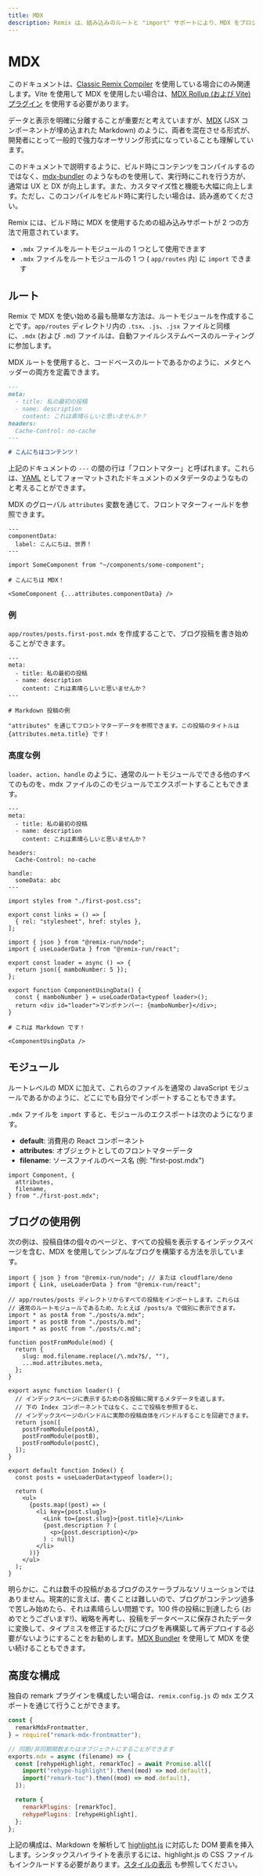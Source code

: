 ```yaml
---
title: MDX
description: Remix は、組み込みのルートと "import" サポートにより、MDX をプロジェクトに簡単に統合できます。
---
```


# MDX

<docs-warning>このドキュメントは、[Classic Remix Compiler][classic-remix-compiler] を使用している場合にのみ関連します。Vite を使用して MDX を使用したい場合は、[MDX Rollup (および Vite) プラグイン][mdx-plugin] を使用する必要があります。</docs-warning>

データと表示を明確に分離することが重要だと考えていますが、[MDX][mdx] (JSX コンポーネントが埋め込まれた Markdown) のように、両者を混在させる形式が、開発者にとって一般的で強力なオーサリング形式になっていることも理解しています。

<docs-info>このドキュメントで説明するように、ビルド時にコンテンツをコンパイルするのではなく、<a href="https://github.com/kentcdodds/mdx-bundler">mdx-bundler</a> のようなものを使用して、実行時にこれを行う方が、通常は UX と DX が向上します。また、カスタマイズ性と機能も大幅に向上します。ただし、このコンパイルをビルド時に実行したい場合は、読み進めてください。</docs-info>

Remix には、ビルド時に MDX を使用するための組み込みサポートが 2 つの方法で用意されています。

- `.mdx` ファイルをルートモジュールの 1 つとして使用できます
- `.mdx` ファイルをルートモジュールの 1 つ ( `app/routes` 内) に `import` できます

## ルート

Remix で MDX を使い始める最も簡単な方法は、ルートモジュールを作成することです。`app/routes` ディレクトリ内の `.tsx`、`.js`、`.jsx` ファイルと同様に、`.mdx` (および `.md`) ファイルは、自動ファイルシステムベースのルーティングに参加します。

MDX ルートを使用すると、コードベースのルートであるかのように、メタとヘッダーの両方を定義できます。

```md
---
meta:
  - title: 私の最初の投稿
  - name: description
    content: これは素晴らしいと思いませんか？
headers:
  Cache-Control: no-cache
---

# こんにちはコンテンツ！
```

上記のドキュメントの `---` の間の行は「フロントマター」と呼ばれます。これらは、[YAML][yaml] としてフォーマットされたドキュメントのメタデータのようなものと考えることができます。

MDX のグローバル `attributes` 変数を通じて、フロントマターフィールドを参照できます。

```mdx
---
componentData:
  label: こんにちは、世界！
---

import SomeComponent from "~/components/some-component";

# こんにちは MDX！

<SomeComponent {...attributes.componentData} />
```

### 例

`app/routes/posts.first-post.mdx` を作成することで、ブログ投稿を書き始めることができます。

```mdx
---
meta:
  - title: 私の最初の投稿
  - name: description
    content: これは素晴らしいと思いませんか？
---

# Markdown 投稿の例

"attributes" を通じてフロントマターデータを参照できます。この投稿のタイトルは {attributes.meta.title} です！
```

### 高度な例

`loader`、`action`、`handle` のように、通常のルートモジュールでできる他のすべてのものを、mdx ファイルのこのモジュールでエクスポートすることもできます。

```mdx
---
meta:
  - title: 私の最初の投稿
  - name: description
    content: これは素晴らしいと思いませんか？

headers:
  Cache-Control: no-cache

handle:
  someData: abc
---

import styles from "./first-post.css";

export const links = () => [
  { rel: "stylesheet", href: styles },
];

import { json } from "@remix-run/node";
import { useLoaderData } from "@remix-run/react";

export const loader = async () => {
  return json({ mamboNumber: 5 });
};

export function ComponentUsingData() {
  const { mamboNumber } = useLoaderData<typeof loader>();
  return <div id="loader">マンボナンバー: {mamboNumber}</div>;
}

# これは Markdown です！

<ComponentUsingData />
```

## モジュール

ルートレベルの MDX に加えて、これらのファイルを通常の JavaScript モジュールであるかのように、どこにでも自分でインポートすることもできます。

`.mdx` ファイルを `import` すると、モジュールのエクスポートは次のようになります。

- **default**: 消費用の React コンポーネント
- **attributes**: オブジェクトとしてのフロントマターデータ
- **filename**: ソースファイルのベース名 (例: "first-post.mdx")

```tsx
import Component, {
  attributes,
  filename,
} from "./first-post.mdx";
```

## ブログの使用例

次の例は、投稿自体の個々のページと、すべての投稿を表示するインデックスページを含む、MDX を使用してシンプルなブログを構築する方法を示しています。

```tsx filename=app/routes/_index.tsx
import { json } from "@remix-run/node"; // または cloudflare/deno
import { Link, useLoaderData } from "@remix-run/react";

// app/routes/posts ディレクトリからすべての投稿をインポートします。これらは
// 通常のルートモジュールであるため、たとえば /posts/a で個別に表示できます。
import * as postA from "./posts/a.mdx";
import * as postB from "./posts/b.md";
import * as postC from "./posts/c.md";

function postFromModule(mod) {
  return {
    slug: mod.filename.replace(/\.mdx?$/, ""),
    ...mod.attributes.meta,
  };
}

export async function loader() {
  // インデックスページに表示するための各投稿に関するメタデータを返します。
  // 下の Index コンポーネントではなく、ここで投稿を参照すると、
  // インデックスページのバンドルに実際の投稿自体をバンドルすることを回避できます。
  return json([
    postFromModule(postA),
    postFromModule(postB),
    postFromModule(postC),
  ]);
}

export default function Index() {
  const posts = useLoaderData<typeof loader>();

  return (
    <ul>
      {posts.map((post) => (
        <li key={post.slug}>
          <Link to={post.slug}>{post.title}</Link>
          {post.description ? (
            <p>{post.description}</p>
          ) : null}
        </li>
      ))}
    </ul>
  );
}
```

明らかに、これは数千の投稿があるブログのスケーラブルなソリューションではありません。現実的に言えば、書くことは難しいので、ブログがコンテンツ過多で苦しみ始めたら、それは素晴らしい問題です。100 件の投稿に到達したら (おめでとうございます!)、戦略を再考し、投稿をデータベースに保存されたデータに変換して、タイプミスを修正するたびにブログを再構築して再デプロイする必要がないようにすることをお勧めします。[MDX Bundler][mdx-bundler] を使用して MDX を使い続けることもできます。

## 高度な構成

独自の remark プラグインを構成したい場合は、`remix.config.js` の `mdx` エクスポートを通じて行うことができます。

```js filename=remix.config.js
const {
  remarkMdxFrontmatter,
} = require("remark-mdx-frontmatter");

// 同期/非同期関数またはオブジェクトにすることができます
exports.mdx = async (filename) => {
  const [rehypeHighlight, remarkToc] = await Promise.all([
    import("rehype-highlight").then((mod) => mod.default),
    import("remark-toc").then((mod) => mod.default),
  ]);

  return {
    remarkPlugins: [remarkToc],
    rehypePlugins: [rehypeHighlight],
  };
};
```

上記の構成は、Markdown を解析して [highlight.js][highlightjs] に対応した DOM 要素を挿入します。シンタックスハイライトを表示するには、highlight.js の CSS ファイルもインクルードする必要があります。[スタイルの表示][surfacing-styles] も参照してください。

[mdx-plugin]: https://mdxjs.com/packages/rollup
[mdx]: https://mdxjs.com
[yaml]: https://yaml.org
[mdx-bundler]: https://github.com/kentcdodds/mdx-bundler
[classic-remix-compiler]: ./vite#classic-remix-compiler-vs-remix-vite
[surfacing-styles]: ../styling#surfacing-styles
[highlightjs]: https://highlightjs.org/